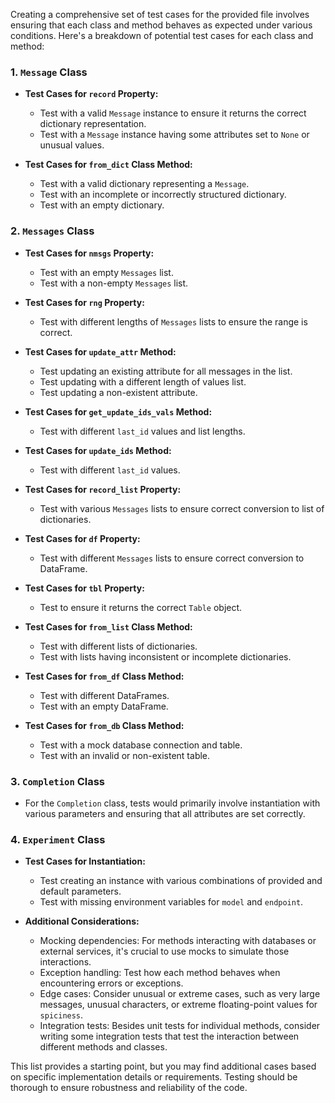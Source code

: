 Creating a comprehensive set of test cases for the provided file involves ensuring that each class and method behaves as expected under various conditions. Here's a breakdown of potential test cases for each class and method:

### 1. `Message` Class
- **Test Cases for `record` Property:**
  - Test with a valid `Message` instance to ensure it returns the correct dictionary representation.
  - Test with a `Message` instance having some attributes set to `None` or unusual values.

- **Test Cases for `from_dict` Class Method:**
  - Test with a valid dictionary representing a `Message`.
  - Test with an incomplete or incorrectly structured dictionary.
  - Test with an empty dictionary.

### 2. `Messages` Class
- **Test Cases for `nmsgs` Property:**
  - Test with an empty `Messages` list.
  - Test with a non-empty `Messages` list.

- **Test Cases for `rng` Property:**
  - Test with different lengths of `Messages` lists to ensure the range is correct.

- **Test Cases for `update_attr` Method:**
  - Test updating an existing attribute for all messages in the list.
  - Test updating with a different length of values list.
  - Test updating a non-existent attribute.

- **Test Cases for `get_update_ids_vals` Method:**
  - Test with different `last_id` values and list lengths.

- **Test Cases for `update_ids` Method:**
  - Test with different `last_id` values.

- **Test Cases for `record_list` Property:**
  - Test with various `Messages` lists to ensure correct conversion to list of dictionaries.

- **Test Cases for `df` Property:**
  - Test with different `Messages` lists to ensure correct conversion to DataFrame.

- **Test Cases for `tbl` Property:**
  - Test to ensure it returns the correct `Table` object.

- **Test Cases for `from_list` Class Method:**
  - Test with different lists of dictionaries.
  - Test with lists having inconsistent or incomplete dictionaries.

- **Test Cases for `from_df` Class Method:**
  - Test with different DataFrames.
  - Test with an empty DataFrame.

- **Test Cases for `from_db` Class Method:**
  - Test with a mock database connection and table.
  - Test with an invalid or non-existent table.

### 3. `Completion` Class
- For the `Completion` class, tests would primarily involve instantiation with various parameters and ensuring that all attributes are set correctly.

### 4. `Experiment` Class
- **Test Cases for Instantiation:**
  - Test creating an instance with various combinations of provided and default parameters.
  - Test with missing environment variables for `model` and `endpoint`.

- **Additional Considerations:**
  - Mocking dependencies: For methods interacting with databases or external services, it's crucial to use mocks to simulate those interactions.
  - Exception handling: Test how each method behaves when encountering errors or exceptions.
  - Edge cases: Consider unusual or extreme cases, such as very large messages, unusual characters, or extreme floating-point values for `spiciness`.
  - Integration tests: Besides unit tests for individual methods, consider writing some integration tests that test the interaction between different methods and classes.

This list provides a starting point, but you may find additional cases based on specific implementation details or requirements. Testing should be thorough to ensure robustness and reliability of the code.
